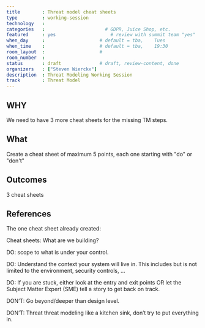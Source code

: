 ```yaml
---
title        : Threat model cheat sheets
type         : working-session
technology   :
categories   :                      # GDPR, Juice Shop, etc.
featured     : yes                    # review with summit team "yes"
when_day     :                    # default = tba,    Tues
when_time    :                    # default = tba,    19:30
room_layout  :                    #
room_number  :
status       : draft              # draft, review-content, done
organizers   : ["Steven Wierckx"]
description  : Threat Modeling Working Session
track        : Threat Model
---
```


## WHY

We need to have 3 more cheat sheets for the missing TM steps.

## What

Create a cheat sheet of maximum 5 points, each one starting with "do" or "don't"

## Outcomes

3 cheat sheets

## References

The one cheat sheet already created:

Cheat sheets: What are we building?

DO: scope to what is under your control.

DO: Understand the context your system will live in. This includes but is not limited to the environment, security controls, …

DO: If you are stuck, either look at the entry and exit points OR let the Subject Matter Expert (SME) tell a story to get back on track.

DON’T: Go beyond/deeper than design level.

DON’T: Threat threat modeling like a kitchen sink, don’t try to put everything in.
